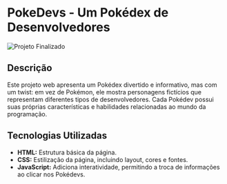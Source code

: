 # PokeDevs - Um Pokédex de Desenvolvedores
![Projeto Finalizado](".\src\imagens\finalizado.png") 

## Descrição
Este projeto web apresenta um Pokédex divertido e informativo, mas com um twist: em vez de Pokémon, ele mostra personagens fictícios que representam diferentes tipos de desenvolvedores. 
Cada Pokédev possui suas próprias características e habilidades relacionadas ao mundo da programação.

## Tecnologias Utilizadas
* **HTML:** Estrutura básica da página.
* **CSS:** Estilização da página, incluindo layout, cores e fontes.
* **JavaScript:** Adiciona interatividade, permitindo a troca de informações ao clicar nos Pokédevs.


